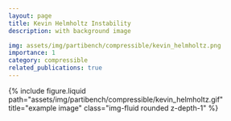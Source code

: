 ```yaml
---
layout: page
title: Kevin Helmholtz Instability
description: with background image

img: assets/img/partibench/compressible/kevin_helmholtz.png
importance: 1
category: compressible
related_publications: true
---
```



{% include figure.liquid path="assets/img/partibench/compressible/kevin_helmholtz.gif" title="example image" class="img-fluid rounded z-depth-1" %}